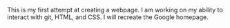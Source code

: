 This is my first attempt at creating a webpage.  I am working on my ability to interact with git, HTML, and CSS.  I will recreate the Google homepage.
